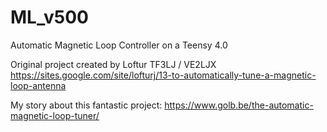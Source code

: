 # ML_v500
Automatic Magnetic Loop Controller on a Teensy 4.0

Original project created by Loftur TF3LJ / VE2LJX https://sites.google.com/site/lofturj/13-to-automatically-tune-a-magnetic-loop-antenna

My story about this fantastic project: https://www.golb.be/the-automatic-magnetic-loop-tuner/
